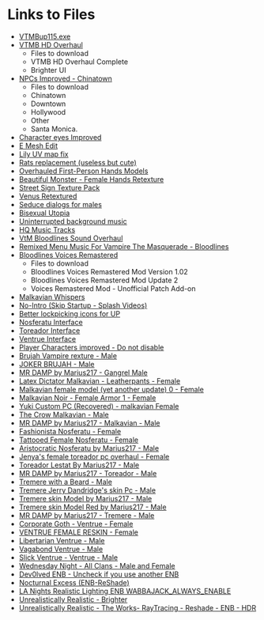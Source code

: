 # Links to Files

- [VTMBup115.exe](https://www.nexusmods.com/vampirebloodlines/mods/80)
- [VTMB HD Overhaul](https://www.nexusmods.com/vampirebloodlines/mods/234)
    - Files to download
    - VTMB HD Overhaul Complete
    - Brighter UI
- [NPCs Improved - Chinatown](https://www.nexusmods.com/vampirebloodlines/mods/165)
    - Files to download
    - Chinatown
    - Downtown
    - Hollywood
    - Other
    - Santa Monica.
- [Character eyes Improved](https://www.nexusmods.com/vampirebloodlines/mods/164)
- [E Mesh Edit](https://www.nexusmods.com/vampirebloodlines/mods/238)
- [Lily UV map fix](https://www.nexusmods.com/vampirebloodlines/mods/237)
- [Rats replacement (useless but cute)](https://www.nexusmods.com/vampirebloodlines/mods/272)
- [Overhauled First-Person Hands Models](https://www.nexusmods.com/vampirebloodlines/mods/271)
- [Beautiful Monster - Female Hands Retexture](https://www.nexusmods.com/vampirebloodlines/mods/74)
- [Street Sign Texture Pack](https://www.nexusmods.com/vampirebloodlines/mods/106)
- [Venus Retextured](https://www.nexusmods.com/vampirebloodlines/mods/16)
- [Seduce dialogs for males](https://www.nexusmods.com/vampirebloodlines/mods/38)
- [Bisexual Utopia](https://www.nexusmods.com/vampirebloodlines/mods/314)
- [Uninterrupted background music](https://www.nexusmods.com/vampirebloodlines/mods/303)
- [HQ Music Tracks](https://www.nexusmods.com/vampirebloodlines/mods/324)
- [VtM Bloodlines Sound Overhaul](https://www.nexusmods.com/vampirebloodlines/mods/295)
- [Remixed Menu Music For Vampire The Masquerade - Bloodlines](https://www.nexusmods.com/vampirebloodlines/mods/334)
- [Bloodlines Voices Remastered](https://www.nexusmods.com/vampirebloodlines/mods/307)
   - Files to download
    - Bloodlines Voices Remastered Mod Version 1.02
    - Bloodlines Voices Remastered Mod Update 2
    - Voices Remastered Mod - Unofficial Patch Add-on
- [Malkavian Whispers](https://www.nexusmods.com/vampirebloodlines/mods/280)
- [No-Intro (Skip Startup - Splash Videos)](https://www.nexusmods.com/vampirebloodlines/mods/266)
- [Better lockpicking icons for UP](https://www.nexusmods.com/vampirebloodlines/mods/308)
- [Nosferatu Interface](https://www.nexusmods.com/vampirebloodlines/mods/284)
- [Toreador Interface](https://www.nexusmods.com/vampirebloodlines/mods/284)
- [Ventrue Interface](https://www.nexusmods.com/vampirebloodlines/mods/284)
- [Player Characters improved - Do not disable](https://www.nexusmods.com/vampirebloodlines/mods/163)
- [Brujah Vampire rexture - Male](https://www.nexusmods.com/vampirebloodlines/mods/117)
- [JOKER BRUJAH - Male](https://www.nexusmods.com/vampirebloodlines/mods/123)
- [MR DAMP by Marius217 - Gangrel Male](https://www.nexusmods.com/vampirebloodlines/mods/133)
- [Latex Dictator Malkavian - Leatherpants - Female](https://www.nexusmods.com/vampirebloodlines/mods/285)
- [Malkavian female model (yet another update) 0 - Female](https://www.nexusmods.com/vampirebloodlines/mods/286)
- [Malkavian Noir - Female Armor 1 - Female](https://www.nexusmods.com/vampirebloodlines/mods/45)
- [Yuki Custom PC (Recovered) - malkavian Female](https://www.nexusmods.com/vampirebloodlines/mods/355)
- [The Crow Malkavian - Male](https://www.nexusmods.com/vampirebloodlines/mods/331)
- [MR DAMP by Marius217 - Malkavian - Male](https://www.nexusmods.com/vampirebloodlines/mods/133)
- [Fashionista Nosferatu - Female](https://www.nexusmods.com/vampirebloodlines/mods/318)
- [Tattooed Female Nosferatu - Female](https://www.nexusmods.com/vampirebloodlines/mods/142)
- [Aristocratic Nosferatu by Marius217 - Male](https://www.nexusmods.com/vampirebloodlines/mods/146)
- [Jenya's female toreador pc overhaul - Female](https://www.nexusmods.com/vampirebloodlines/mods/149)
- [Toreador Lestat By Marius217 - Male](https://www.nexusmods.com/vampirebloodlines/mods/159)
- [MR DAMP by Marius217 - Toreador - Male](https://www.nexusmods.com/vampirebloodlines/mods/133)
- [Tremere with a Beard - Male](https://www.nexusmods.com/vampirebloodlines/mods/279)
- [Tremere Jerry Dandridge's skin Pc - Male](https://www.nexusmods.com/vampirebloodlines/mods/113)
- [Tremere skin Model by Marius217 - Male](https://www.nexusmods.com/vampirebloodlines/mods/114)
- [Tremere skin Model Red by Marius217 - Male](https://www.nexusmods.com/vampirebloodlines/mods/116)
- [MR DAMP by Marius217 - Tremere - Male](https://www.nexusmods.com/vampirebloodlines/mods/133)
- [Corporate Goth - Ventrue - Female](https://www.nexusmods.com/vampirebloodlines/mods/327)
- [VENTRUE FEMALE RESKIN - Female](https://www.nexusmods.com/vampirebloodlines/mods/277)
- [Libertarian Ventrue - Male](https://www.nexusmods.com/vampirebloodlines/mods/317)
- [Vagabond Ventrue - Male](https://www.nexusmods.com/vampirebloodlines/mods/288)
- [Slick Ventrue - Ventrue - Male](https://www.nexusmods.com/vampirebloodlines/mods/273)
- [Wednesday Night - All Clans - Male and Female](https://www.nexusmods.com/vampirebloodlines/mods/48)
- [Dev0lved ENB - Uncheck if you use another ENB](https://www.nexusmods.com/vampirebloodlines/mods/10)
- [Nocturnal Excess (ENB-ReShade)](https://www.nexusmods.com/vampirebloodlines/mods/102)
- [LA Nights Realistic Lighting ENB WABBAJACK_ALWAYS_ENABLE](https://www.nexusmods.com/vampirebloodlines/mods/342)
- [Unrealistically Realistic - Brighter](https://www.nexusmods.com/vampirebloodlines/mods/246)
- [Unrealistically Realistic - The Works- RayTracing - Reshade - ENB - HDR](https://www.nexusmods.com/vampirebloodlines/mods/246)